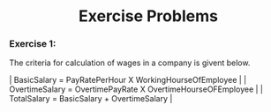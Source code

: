 <div align="center">
   <h1> Exercise Problems</h1>
</div>

### Exercise 1:
The criteria for calculation of wages in a company is givent below.

|   BasicSalary = PayRatePerHour  X WorkingHourseOfEmployee |
|   OvertimeSalary = OvertimePayRate X OvertimeHourseOFEmployee |
|   TotalSalary = BasicSalary + OvertimeSalary  |
